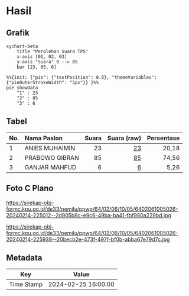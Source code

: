 # Hasil

## Grafik

```mermaid
xychart-beta
    title "Perolehan Suara TPS"
    x-axis [01, 02, 03]
    y-axis "Suara" 0 --> 85
    bar [23, 85, 6]
```

```mermaid
%%{init: {"pie": {"textPosition": 0.5}, "themeVariables": {"pieOuterStrokeWidth": "5px"}} }%%
pie showData
    "1" : 23
    "2" : 85
    "3" : 6
```

## Tabel

| No. | Nama Paslon    | Suara | Suara (raw) | Persentase |
|:--- |:-------------- | -----:| -----------:| ----------:|
| 1   | ANIES MUHAIMIN | 23    | [23][p-1]   | 20,18      |
| 2   | PRABOWO GIBRAN | 85    | [85][p-2]   | 74,56      |
| 3   | GANJAR MAHFUD  | 6     | [6][p-3]    | 5,26       |


[p-1]: https://github.com/gigit-pemilu/pemilu-2024-64-kalimantan-timur/blob/main/pilpres/hitung-suara/sub/64-kalimantan-timur/sub/02-kutai-kartanegara/sub/06-tenggarong/sub/1005-melayu/sub/026-tps/sub/paslon-1.txt
[p-2]: https://github.com/gigit-pemilu/pemilu-2024-64-kalimantan-timur/blob/main/pilpres/hitung-suara/sub/64-kalimantan-timur/sub/02-kutai-kartanegara/sub/06-tenggarong/sub/1005-melayu/sub/026-tps/sub/paslon-2.txt
[p-3]: https://github.com/gigit-pemilu/pemilu-2024-64-kalimantan-timur/blob/main/pilpres/hitung-suara/sub/64-kalimantan-timur/sub/02-kutai-kartanegara/sub/06-tenggarong/sub/1005-melayu/sub/026-tps/sub/paslon-3.txt

## Foto C Plano

https://sirekap-obj-formc.kpu.go.id/de33/pemilu/ppwp/64/02/06/10/05/6402061005026-20240214-225012--2d905b8c-e9c6-49ba-ba41-fbf980a229bd.jpg

https://sirekap-obj-formc.kpu.go.id/de33/pemilu/ppwp/64/02/06/10/05/6402061005026-20240214-225938--20becb2e-473f-497f-bf0b-abba67e79d7c.jpg


## Metadata

| Key        | Value               |
| ---------- | ------------------- |
| Time Stamp | 2024-02-25 16:00:00 |



